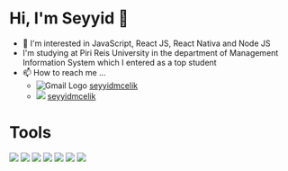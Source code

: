 # Hi, I'm Seyyid 👋

* :eyes: I'm interested in JavaScript, React JS, React Nativa and Node JS
* I'm studying at Piri Reis University in the department of Management Information System which I entered as a top student
* :mailbox: How to reach me ...
  - ![Gmail Logo](https://upload.wikimedia.org/wikipedia/commons/thumb/7/7e/Gmail_icon_%282020%29.svg/20px-Gmail_icon_%282020%29.svg.png) [seyyidmcelik](mailto:seyyidmcelik@gmail.com)
  - ![](https://upload.wikimedia.org/wikipedia/commons/thumb/e/e9/Linkedin_icon.svg/25px-Linkedin_icon.svg.png) [seyyidmcelik](https://www.linkedin.com/in/seyyidmcelik/)

# Tools
![](https://upload.wikimedia.org/wikipedia/commons/thumb/d/d9/Node.js_logo.svg/150px-Node.js_logo.svg.png)
![](https://upload.wikimedia.org/wikipedia/commons/thumb/4/47/React.svg/120px-React.svg.png)
![](https://upload.wikimedia.org/wikipedia/commons/thumb/9/99/Unofficial_JavaScript_logo_2.svg/100px-Unofficial_JavaScript_logo_2.svg.png)
![](https://upload.wikimedia.org/wikipedia/commons/thumb/6/61/HTML5_logo_and_wordmark.svg/100px-HTML5_logo_and_wordmark.svg.png)
![](https://upload.wikimedia.org/wikipedia/commons/thumb/d/d5/CSS3_logo_and_wordmark.svg/71px-CSS3_logo_and_wordmark.svg.png)
![](https://upload.wikimedia.org/wikipedia/commons/thumb/9/96/Sass_Logo_Color.svg/120px-Sass_Logo_Color.svg.png)
![](https://upload.wikimedia.org/wikipedia/commons/thumb/d/dc/Logo_material_design.svg/110px-Logo_material_design.svg.png)

<!--
![Tux, the Linux mascot](https://marka-logo.com/wp-content/uploads/2020/04/Linkedin-Logo.png)
**seyyidmcelik/seyyidmcelik** is a ✨ _special_ ✨ repository because its `README.md` (this file) appears on your GitHub profile.

Here are some ideas to get you started:

- 🔭 I’m currently working on ...
- 🌱 I’m currently learning ...
- 👯 I’m looking to collaborate on ...
- 🤔 I’m looking for help with ...
- 💬 Ask me about ...
- 📫 How to reach me: ...
- 😄 Pronouns: ...
- ⚡ Fun fact: ...
-->
